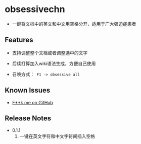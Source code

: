 # obsessivechn

* 一键将文档中的英文和中文用空格分开，适用于广大强迫症患者


## Features

* 支持调整整个文档或者调整选中的文字
* 后续打算加入wiki语法生成，方便自己使用

* 召唤方式：``` F1 -> obsessive all```

## Known Issues

* [F**k me on GitHub](https://github.com/xinkunZ/ObsessiveCHN)

## Release Notes
* 0.1.1
  1. 一键在英文字符和中文字符间插入空格